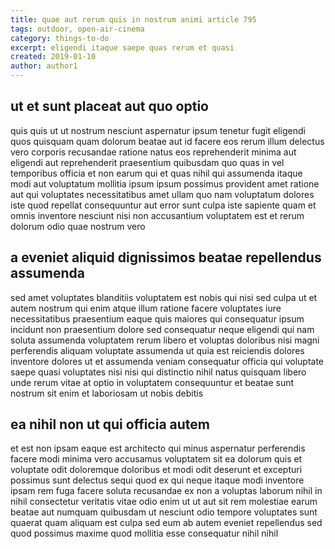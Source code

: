 ```yaml
---
title: quae aut rerum quis in nostrum animi article 795
tags: outdoor, open-air-cinema
category: things-to-do
excerpt: eligendi itaque saepe quas rerum et quasi
created: 2019-01-10
author: author1
---
```


## ut et sunt placeat aut quo optio

quis quis ut ut nostrum nesciunt aspernatur ipsum tenetur fugit eligendi quos quisquam quam dolorum beatae aut id facere eos rerum illum delectus vero corporis recusandae ratione natus eos reprehenderit minima aut eligendi aut reprehenderit praesentium quibusdam quo quas in vel temporibus officia et non earum qui et quas nihil qui assumenda itaque modi aut voluptatum mollitia ipsum ipsum possimus provident amet ratione aut qui voluptates necessitatibus amet ullam quo nam voluptatum dolores iste quod repellat consequuntur aut error sunt culpa iste sapiente quam et omnis inventore nesciunt nisi non accusantium voluptatem est et rerum dolorum odio quae nostrum vero

## a eveniet aliquid dignissimos beatae repellendus assumenda

sed amet voluptates blanditiis voluptatem est nobis qui nisi sed culpa ut et autem nostrum qui enim atque illum ratione facere voluptates iure necessitatibus praesentium eaque quis maiores qui consequatur ipsum incidunt non praesentium dolore sed consequatur neque eligendi qui nam soluta assumenda voluptatem rerum libero et voluptas doloribus nisi magni perferendis aliquam voluptate assumenda ut quia est reiciendis dolores inventore dolores ut et assumenda veniam consequatur officia qui voluptate saepe quasi voluptates nisi nisi qui distinctio nihil natus quisquam libero unde rerum vitae at optio in voluptatem consequuntur et beatae sunt nostrum sit enim et laboriosam ut nobis debitis

## ea nihil non ut qui officia autem

et est non ipsam eaque est architecto qui minus aspernatur perferendis facere modi minima vero accusamus voluptatem sit ea dolorum quis et voluptate odit doloremque doloribus et modi odit deserunt et excepturi possimus sunt delectus sequi quod ex qui neque itaque modi inventore ipsam rem fuga facere soluta recusandae ex non a voluptas laborum nihil in nihil consectetur veritatis vitae odio enim ut ut aut sit rem molestiae earum beatae aut numquam quibusdam ut nesciunt odio tempore voluptates sunt quaerat quam aliquam est culpa sed eum ab autem eveniet repellendus sed quod possimus maxime quod mollitia esse consequatur nihil nihil
